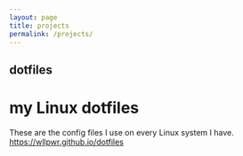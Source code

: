 ```yaml
---
layout: page
title: projects
permalink: /projects/
---
```


## dotfiles
# my Linux dotfiles 

These are the config files I use on every Linux system I have.
<https://wllpwr.github.io/dotfiles>